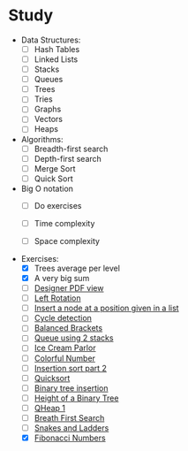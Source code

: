 # Study

- Data Structures:
  - [ ] Hash Tables
  - [ ] Linked Lists
  - [ ] Stacks
  - [ ] Queues
  - [ ] Trees
  - [ ] Tries
  - [ ] Graphs
  - [ ] Vectors
  - [ ] Heaps

- Algorithms:
  - [ ] Breadth-first search
  - [ ] Depth-first search
  - [ ] Merge Sort
  - [ ] Quick Sort

- Big O notation
  - [ ] Do exercises
  - [ ] Time complexity
  - [ ] Space complexity


- Exercises:
  - [X] Trees average per level
  - [X] A very big sum
  - [ ] [Designer PDF view](https://www.hackerrank.com/challenges/designer-pdf-viewer/problem)
  - [ ] [Left Rotation](https://www.hackerrank.com/challenges/ctci-array-left-rotation/problem)
  - [ ] [Insert a node at a position given in a list](https://www.hackerrank.com/challenges/insert-a-node-at-a-specific-position-in-a-linked-list/problem)
  - [ ] [Cycle detection](https://www.hackerrank.com/challenges/detect-whether-a-linked-list-contains-a-cycle/problem%20)
  - [ ] [Balanced Brackets](http://Balanced%20Brackets)
  - [ ] [Queue using 2 stacks](https://www.hackerrank.com/challenges/queue-using-two-stacks/problem)
  - [ ] [Ice Cream Parlor](https://www.hackerrank.com/challenges/icecream-parlor/problem)
  - [ ] [Colorful Number](https://algorithms.tutorialhorizon.com/colorful-numbers/)
  - [ ] [Insertion sort part 2](https://www.hackerrank.com/challenges/insertionsort2/problem)
  - [ ] [Quicksort](https://www.hackerrank.com/challenges/quicksort2/problem)
  - [ ] [Binary tree insertion](https://www.hackerrank.com/challenges/binary-search-tree-insertion/problem) 
  - [ ] [Height of a Binary Tree](https://www.hackerrank.com/challenges/tree-height-of-a-binary-tree/problem)
  - [ ] [QHeap 1](https://www.hackerrank.com/challenges/qheap1/problem)
  - [ ] [Breath First Search](https://www.hackerrank.com/challenges/bfsshortreach/problem)
  - [ ] [Snakes and Ladders](https://www.hackerrank.com/challenges/the-quickest-way-up/problem)
  - [X] [Fibonacci Numbers](https://www.hackerrank.com/challenges/functional-programming-warmups-in-recursion---fibonacci-numbers/problem)
